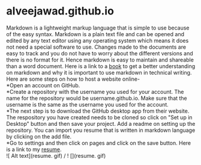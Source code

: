 # alveejawad.github.io
Markdown is a lightweight markup language that is simple to use because of the easy syntax. Markdown is a  plain text file and can be opened and edited by any text editor using any operating system which means it does not need a special software to use. Changes made to the documents are easy to track and you do not have to worry about the different versions and there is no format for it. Hence markdown is easy to maintain and shareable than a word document. Here is a link to a [book](https://read.amazon.ca/?ref_=dbs_p_ebk_r00_pbcb_rnvc00&_encoding=UTF8&asin=B01A2QL9SS) to get a better understanding on markdown and why it is important to use markdown in technical writing.  
Here are some steps on how to host a website online-  
*Open an account on GitHub.  
*Create a repository with the username you used for your account. The name for the repository would be username.github.io. Make sure that the username is the same as the username you used for the account.  
*The next step is to download the GitHub desktop app from their website. The respository you have created needs to be cloned so click on "Set up in Desktop" button and then save your project. Add a readme on setting up the repository. You can import you resume that is written in markdown language by clicking on the add file.  
*Go to settings and then click on pages and click on the save button. 
Here is a link to my [resume](https://alveejawad.github.io/my-resume.html).  
![ Alt text](resume. gif) / ! [](resume. gif)
